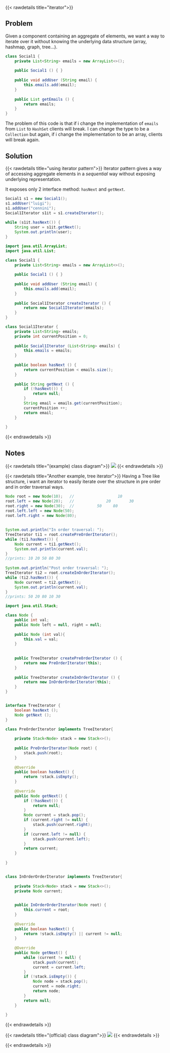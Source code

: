 {{< rawdetails title="iterator">}}

## Problem
Given a component containing an aggregate of elements, we want a way to iterate over it without knowing the underlying data structure  (array, hashmap, graph, tree...).
```java
class Social1 {
    private List<String> emails = new ArrayList<>();
    
    public Social1 () { }
    
    public void addUser (String email) {
        this.emails.add(email);
    }
    
    public List getEmails () {
        return emails;
    }
}
```
The problem of this code is that  if i change the implementation of `emails` from `List` to `HashSet` clients will break. I can change the type to be a `Collection` but again, if i change the implementation to be an array, clients will break again.

## Solution
{{< rawdetails title="using iterator pattern">}}
Iterator pattern gives a way of accessing aggregate elements in a *sequential* way without exposing underlying representation.

It exposes only 2 interface method: `hasNext` and `getNext`.

```java
Social1 s1 = new Social1();
s1.addUser("luigi");
s1.addUser("cennini");
Social1Iterator s1it = s1.createIterator();
	    
while (s1it.hasNext()) {
	String user = s1it.getNext();
	System.out.println(user);
}
```

```java
import java.util.ArrayList;
import java.util.List;

class Social1 {
    private List<String> emails = new ArrayList<>();
    
    public Social1 () { }
    
    public void addUser (String email) {
        this.emails.add(email);
    }
    
    public Social1Iterator createIterator () {
        return new Social1Iterator(emails);
    }
}

class Social1Iterator {
    private List<String> emails;
    private int currentPosition = 0;
    
    public Social1Iterator (List<String> emails) {
        this.emails = emails;
    }
    
    public boolean hasNext () {
        return currentPosition < emails.size();
    }
    
    public String getNext () {
        if (!hasNext()) {
            return null;
        }
        String email = emails.get(currentPosition);
        currentPosition ++;
        return email;
    }
    
}
```
{{< endrawdetails >}}





## Notes

{{< rawdetails title="(example) class diagram">}}
![](/projects/design-patterns/iterator/iterator.png)
{{< endrawdetails >}}


{{< rawdetails title="Another example, tree iterator">}}
Having a Tree like structure, i want an iterator to easily iterate over the structure in pre order and in order traversal ways.
```java
Node root = new Node(10);   //                   10
root.left = new Node(20);   //              20        30
root.right = new Node(30);  //          50     80
root.left.left = new Node(50);
root.left.right = new Node(80);
		
		
System.out.println("In order traversal: ");
TreeIterator ti1 = root.createPreOrderIterator();
while (ti1.hasNext()) {
	Node current = ti1.getNext();
	System.out.println(current.val);
}
//prints: 10 20 50 80 30
		
System.out.println("Post order traversal: ");
TreeIterator ti2 = root.createInOrderIterator();
while (ti2.hasNext()) {
	Node current = ti2.getNext();
	System.out.println(current.val);
}
//prints: 50 20 80 10 30
```


```java
import java.util.Stack;

class Node {
    public int val;
    public Node left = null, right = null;
    
    public Node (int val){
        this.val = val;
    }
    
    
    public TreeIterator createPreOrderIterator () {
        return new PreOrderIterator(this);
    }
    
    public TreeIterator createInOrderIterator () {
        return new InOrderOrderIterator(this);
    }
}


interface TreeIterator {
    boolean hasNext ();
    Node getNext ();
}

class PreOrderIterator implements TreeIterator{
    
    private Stack<Node> stack = new Stack<>();
    
    public PreOrderIterator(Node root) {
        stack.push(root);
    }
    
    @Override
    public boolean hasNext() {
        return !stack.isEmpty();
    }
    
    @Override
    public Node getNext() {
        if (!hasNext()) {
            return null;
        }
        Node current = stack.pop();
        if (current.right != null) {
            stack.push(current.right);
        }
        if (current.left != null) {
            stack.push(current.left);
        }
        return current;
    }
    
}


class InOrderOrderIterator implements TreeIterator{
    
    private Stack<Node> stack = new Stack<>();
    private Node current;

    
    public InOrderOrderIterator(Node root) {
        this.current = root;
    }
    
    @Override
    public boolean hasNext() {
        return !stack.isEmpty() || current != null;
    }
    
    @Override
    public Node getNext() {
        while (current != null) {
            stack.push(current);
            current = current.left;
        }
        if (!stack.isEmpty()) {
            Node node = stack.pop();
            current = node.right;
            return node;
        }
        return null;
    }
    
}
```
{{< endrawdetails >}}

{{< rawdetails title="(official) class diagram">}}
![](/projects/design-patterns/iterator/iterator1.png)
{{< endrawdetails >}}



{{< endrawdetails >}}
